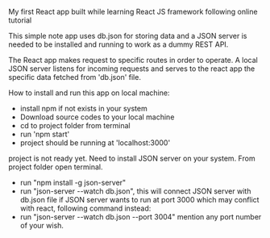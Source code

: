 My first React app built while learning React JS framework following online tutorial

This simple note app uses db.json for storing data and a JSON server is needed to be installed and running to work as a dummy REST API. 

The React app makes request to specific routes in order to operate. A local JSON server listens for incoming requests and serves to the react app the specific data fetched from 'db.json' file. 

How to install and run this app on local machine: 

- install npm if not exists in your system 
- Download source codes to your local machine 
- cd to project folder from terminal 
- run 'npm start' 
- project should be running at 'localhost:3000' 

project is not ready yet. Need to install JSON server on your system. 
From project folder open terminal. 
- run "npm install -g json-server" 
- run "json-server --watch db.json", this will connect JSON server with db.json file 
if JSON server wants to run at port 3000 which may conflict with react, following command instead: 
- run "json-server --watch db.json --port 3004" mention any port number of your wish. 
